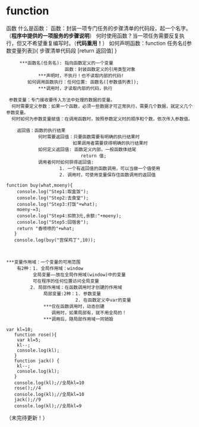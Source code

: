 # function
函数
什么是函数：
   函数：封装一项专门任务的步骤清单的代码段，起一个名字。（**程序中提供的一项服务的步骤说明**）
     何时使用函数？当一项任务需要反复执行，但又不希望重复编写时。（**代码重用！**）
     如何声明函数：function 任务名([参数变量列表]){
    			步骤清单代码段
                            [return 返回值]
                      }
  

         ***函数名(任务名): 指向函数定义的一个变量
                          函数：封装函数定义的引用类型对象
                ***声明时，不执行！也不读取内部的代码!
            如何调用函数执行：任何位置: 函数名([参数值列表]);
                ***调用时，才读取内部的代码，执行
                
     参数变量：专门接收要传入方法中处理的数据的变量。
      何时需要定义参数：如果一个函数，必须一些数据才可正常执行，需要几个数据，就定义几个参数变量。
      何时如何为参数变量赋值：在调用函数时，按照参数定义时的顺序和个数，依次传入参数值。
      
        返回值：函数的执行结果
                何时需要返回值：只要函数需要有明确的执行结果时
                             如果调用者需要获得明确的执行结果时
                如何定义返回值: 函数定义内部，一般函数体结尾
                                return 值;
                调用者何时如何获得返回值:
                        1. 一个有返回值的函数调用，可以当做一个值使用
                        2. 调用时，可使用变量保存住函数调用的返回值
    
    function buy(what,moeny){
        console.log("Step1:取盒饭");
        console.log("Step2:去食堂");
        console.log("Step3:打饭"+what);
        moeny-=3;
        console.log("Step4:扣款3元,余额:"+moeny);
        console.log("Step5:回宿舍");
        return "香喷喷的"+what;
       }
       console.log(buy("宫保鸡丁",10)); 
    
   
    
    ***变量作用域：一个变量的可用范围
        有2种：1. 全局作用域：window
    	      全局变量——放在全局作用域(window)中的变量
              可在程序的任何位置访问全局变量
             2. 局部作用域：在函数调用时才创建的作用域
                  局部变量:2种：1. 参数变量
                              2. 在函数定义中var的变量
                  ***仅在函数调用时，动态创建
                     调用时，如果局部有，就不用全局的！
                  ***调用后，随局部作用域一同销毁
    
    var kl=10;
       function rose(){
        var kl=5;
        kl--;
        console.log(kl);
       }
       function jack() {
        kl--;
        console.log(kl);
       }
       console.log(kl);//全局kl=10
       rose();//4
       console.log(kl);//全局kl=10
       jack();//9
       console.log(kl);//全局kl=9
    

（未完待更新！）
